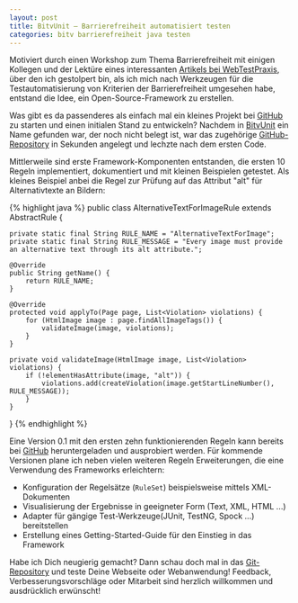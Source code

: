 ```yaml
---
layout: post
title: BitvUnit – Barrierefreiheit automatisiert testen
categories: bitv barrierefreiheit java testen
---
```


Motiviert durch einen Workshop zum Thema Barrierefreiheit mit einigen Kollegen und der Lektüre eines interessanten [Artikels bei WebTestPraxis](http://webtestpraxis.de/blog/?p=15), über den ich gestolpert bin, als ich mich nach Werkzeugen für die Testautomatisierung von Kriterien der Barrierefreiheit umgesehen habe, entstand die Idee, ein Open-Source-Framework zu erstellen.

Was gibt es da passenderes als einfach mal ein kleines Projekt bei [GitHub](https://github.com) zu starten und einen initialen Stand zu entwickeln? Nachdem in [BitvUnit](http://www.google.de/#sclient=psy&q=bitvunit) ein Name gefunden war, der noch nicht belegt ist, war das zugehörige [GitHub-Repository](https://github.com/codescape/bitvunit) in Sekunden angelegt und lechzte nach dem ersten Code.

Mittlerweile sind erste Framework-Komponenten entstanden, die ersten 10 Regeln implementiert, dokumentiert und mit kleinen Beispielen getestet. Als kleines Beispiel anbei die Regel zur Prüfung auf das Attribut "alt" für Alternativtexte an Bildern:

{% highlight java %}
public class AlternativeTextForImageRule extends AbstractRule {

    private static final String RULE_NAME = "AlternativeTextForImage";
    private static final String RULE_MESSAGE = "Every image must provide an alternative text through its alt attribute.";

    @Override
    public String getName() {
        return RULE_NAME;
    }

    @Override
    protected void applyTo(Page page, List<Violation> violations) {
        for (HtmlImage image : page.findAllImageTags()) {
            validateImage(image, violations);
        }
    }

    private void validateImage(HtmlImage image, List<Violation> violations) {
        if (!elementHasAttribute(image, "alt")) {
            violations.add(createViolation(image.getStartLineNumber(), RULE_MESSAGE));
        } 
    }
}
{% endhighlight %}

Eine Version 0.1 mit den ersten zehn funktionierenden Regeln kann bereits bei [GitHub](https://github.com/codescape/bitvunit/archives/master) heruntergeladen und ausprobiert werden. Für kommende Versionen plane ich neben vielen weiteren Regeln Erweiterungen, die eine Verwendung des Frameworks erleichtern:

* Konfiguration der Regelsätze (`RuleSet`) beispielsweise mittels XML-Dokumenten
* Visualisierung der Ergebnisse in geeigneter Form (Text, XML, HTML ...)
* Adapter für gängige Test-Werkzeuge(JUnit, TestNG, Spock ...) bereitstellen
* Erstellung eines Getting-Started-Guide für den Einstieg in das Framework 

Habe ich Dich neugierig gemacht? Dann schau doch mal in das [Git-Repository](https://github.com/codescape/bitvunit) und teste Deine Webseite oder Webanwendung! Feedback, Verbesserungsvorschläge oder Mitarbeit sind herzlich willkommen und ausdrücklich erwünscht!
